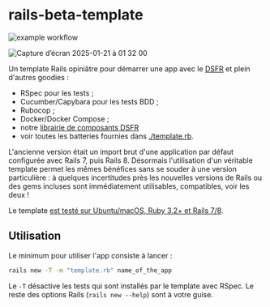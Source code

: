 # rails-beta-template

![example workflow](https://github.com/freesteph/new-rails-template/actions/workflows/ruby.yml/badge.svg)

![Capture d’écran 2025-01-21 à 01 32 00](https://github.com/user-attachments/assets/0c5f50ba-c970-465e-a402-3f88a4b17f2a)


Un template Rails opiniâtre pour démarrer une app avec le
[DSFR](https://www.systeme-de-design.gouv.fr/) et plein d'autres
goodies :

- RSpec pour les tests ;
- Cucumber/Capybara pour les tests BDD ;
- Rubocop ;
- Docker/Docker Compose ;
- notre [librairie de composants DSFR](https://github.com/betagouv/dsfr-view-components)
- voir toutes les batteries fournies dans [./template.rb](./template.rb).

L'ancienne version était un import brut d'une application par défaut
configurée avec Rails 7, puis Rails 8. Désormais l'utilisation d'un
véritable template permet les mêmes bénéfices sans se souder à une
version particulière : à quelques incertitudes près les nouvelles
versions de Rails ou des gems incluses sont immédiatement utilisables,
compatibles, voir les deux !

Le template [est testé sur Ubuntu/macOS, Ruby 3.2+ et Rails 7/8](https://github.com/freesteph/new-rails-template/actions/workflows/ruby.yml).

## Utilisation

Le minimum pour utiliser l'app consiste à lancer :

```sh
rails new -T -m "template.rb" name_of_the_app
```

Le `-T` désactive les tests qui sont installés par le template avec
RSpec. Le reste des options Rails (`rails new --help`) sont à votre
guise.
